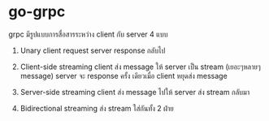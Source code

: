 # go-grpc


grpc  มีรูปแบบการสื่อสารระหว่าง client กับ server 4 แบบ

1. Unary
    client request server response กลับไป
    
2. Client-side streaming 
    client ส่ง message ให้ server เป็น stream
   (เยอะๆหลายๆ message) server จะ response ครั้ง
   เดียวเมื่อ client หยุดส่ง message

3. Server-side streaming
   client ส่ง message ไปให้ server ส่ง stream กลับมา

4. Bidirectional streaming
    ส่ง stream ใส่กันทั้ง 2 ฝ่าย